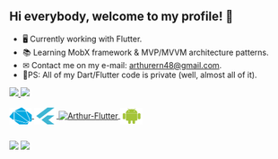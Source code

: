 ## Hi everybody, welcome to my profile! 👋


- 🖥 Currently working with Flutter.
- 📚 Learning MobX framework & MVP/MVVM architecture patterns.
- ✉ Contact me on my e-mail: arthurern48@gmail.com.
- 📜PS: All of my Dart/Flutter code is private (well, almost all of it).

<div>
  <a href="https://github.com/arthurern">
  <img height="180em" src="https://github-readme-stats.vercel.app/api?username=arthurern&show_icons=true&theme=dracula&include_all_commits=true&count_private=true"/>
  <img height="180em" src="https://github-readme-stats.vercel.app/api/top-langs/?username=arthurern&layout=compact&langs_count=7&theme=dracula"/>
</div>
<div style="display: inline_block"><br>
  <img align="center" alt="Arthur-Flutter" height="30" width="40" src="https://raw.githubusercontent.com/devicons/devicon/master/icons/dart/dart-plain.svg">
  <img align="center" alt="Arthur-Flutter" height="30" width="40" src="https://raw.githubusercontent.com/devicons/devicon/master/icons/flutter/flutter-plain.svg">
  <img align="center" alt="Arthur-Flutter" height="30" width="40" src="https://github.com/gilbarbara/logos/blob/master/logos/mobx.svg">
  <img align="center" alt="Arthur-Flutter" height="30" width="40" src="https://raw.githubusercontent.com/devicons/devicon/master/icons/android/android-plain.svg">
</div>
  
  ##
  
<div> 
  <a href="https://www.twitch.tv/nozuseenpai" target="_blank"><img src="https://img.shields.io/badge/Twitch-9146FF?style=for-the-badge&logo=twitch&logoColor=white" target="_blank"></a>
  <a href="https://www.instagram.com/arthurnozu/" target="_blank"><img src="https://img.shields.io/badge/Instagram-E4405F?style=for-the-badge&logo=instagram&logoColor=white" target="_blank"></a>
 
</div>


